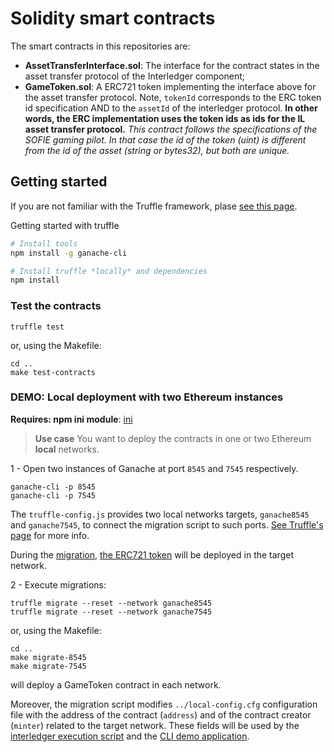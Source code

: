 # Solidity smart contracts

The smart contracts in this repositories are:
- **AssetTransferInterface.sol**: The interface for the contract states in the asset transfer protocol of the Interledger component;
- **GameToken.sol**: A ERC721 token implementing the interface above for the asset transfer protocol. Note, `tokenId` corresponds to the ERC token id specification AND to the `assetId` of the interledger protocol. **In other words, the ERC implementation uses the token ids as ids for the IL asset transfer protocol.** _This contract follows the specifications of the SOFIE gaming pilot. In that case the id of the token (uint) is different from the id of the asset (string or bytes32), but both are unique._


## Getting started

If you are not familiar with the Truffle framework, plase [see this page](https://www.trufflesuite.com/truffle).

Getting started with truffle

```bash
# Install tools
npm install -g ganache-cli

# Install truffle *locally* and dependencies
npm install
```

### Test the contracts
    truffle test

or, using the Makefile:

    cd ..
    make test-contracts

### DEMO: Local deployment with two Ethereum instances

**Requires: npm ini module**: [ini](https://www.npmjs.com/package/ini)

> **Use case** You want to deploy the contracts in one or two Ethereum **local** networks. 

1 - Open two instances of Ganache at port  `8545` and `7545` respectively.

    ganache-cli -p 8545
    ganache-cli -p 7545

The `truffle-config.js` provides two local networks targets, `ganache8545` and `ganache7545`, to connect the migration script to such ports. [See Truffle's page](https://www.trufflesuite.com/docs/truffle/reference/configuration#networks) for more info.

During the [migration](./migrations/1_initial_migration.js), [the ERC721 token](./contracts/GameToken.sol) will be deployed in the target network. 

2 - Execute migrations:

    truffle migrate --reset --network ganache8545
    truffle migrate --reset --network ganache7545

or, using the Makefile:

    cd ..
    make migrate-8545
    make migrate-7545

will deploy a GameToken contract in each network.

Moreover, the migration script modifies `../local-config.cfg` configuration file with the address of the contract (`address`) and of the contract creator (`minter`) related to the target network. These fields will be used by the [interledger execution script](../start_interledger.py) and the [CLI demo application](../demo/cli/cli.py).